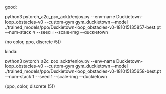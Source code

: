 good:

python3 pytorch_a2c_ppo_acktr/enjoy.py --env-name Duckietown-loop_obstacles-v0 --custom-gym gym_duckietown --model ./trained_models/ppo/Duckietown-loop_obstacles-v0-181015135857-best.pt --num-stack 4 --seed 1 --scale-img --duckietown

(no color, ppo, discrete (5))


kinda:

python3 pytorch_a2c_ppo_acktr/enjoy.py --env-name Duckietown-loop_obstacles-v0 --custom-gym gym_duckietown --model ./trained_models/ppo/Duckietown-loop_obstacles-v0-181015135658-best.pt --num-stack 1 --seed 1 --scale-img --duckietown

(ppo, color, discrete (5))


